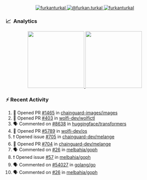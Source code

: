 <p align="center">
  <a href="https://linkedin.com/in/furkanturkal" target="blank">
    <img src="https://img.shields.io/badge/linkedin-%230077B5.svg?&style=for-the-badge&logo=linkedin&logoColor=white" alt="furkanturkal" />
  </a>
  <a href="https://medium.com/@furkan.turkal" target="blank">
    <img src="https://img.shields.io/badge/medium-%2312100E.svg?&style=for-the-badge&logo=medium&logoColor=white" alt="@furkan.turkal" />
  </a>
  <a href="https://twitter.com/furkanturkaI" target="blank">
    <img src="https://img.shields.io/badge/Twitter-1DA1F2?style=for-the-badge&logo=twitter&logoColor=white" alt="furkanturkaI" />
  </a>
</p>

### 📈 &nbsp;Analytics

<p align="center">
  <a href="https://coderstats.net/github/#Dentrax">
    <img height="180em" src="https://github-readme-stats-eight-theta.vercel.app/api?username=Dentrax&show_icons=true&theme=algolia&include_all_commits=true&count_private=true&line_height=26"/>
    <img height="180em" src="https://github-readme-stats-eight-theta.vercel.app/api/top-langs/?username=Dentrax&layout=compact&langs_count=8&theme=algolia&line_height=26"/>
  </a>
</p>

### :zap: Recent Activity

<!--START_SECTION:activity-->
1. 💪 Opened PR [#1465](https://github.com/chainguard-images/images/pull/1465) in [chainguard-images/images](https://github.com/chainguard-images/images)
2. 💪 Opened PR [#403](https://github.com/wolfi-dev/wolfictl/pull/403) in [wolfi-dev/wolfictl](https://github.com/wolfi-dev/wolfictl)
3. 🗣 Commented on [#8638](https://github.com/huggingface/transformers/issues/8638#issuecomment-1729745797) in [huggingface/transformers](https://github.com/huggingface/transformers)
4. 💪 Opened PR [#5789](https://github.com/wolfi-dev/os/pull/5789) in [wolfi-dev/os](https://github.com/wolfi-dev/os)
5. ❗ Opened issue [#705](https://github.com/chainguard-dev/melange/issues/705) in [chainguard-dev/melange](https://github.com/chainguard-dev/melange)
6. 💪 Opened PR [#704](https://github.com/chainguard-dev/melange/pull/704) in [chainguard-dev/melange](https://github.com/chainguard-dev/melange)
7. 🗣 Commented on [#26](https://github.com/melbahja/goph/issues/26#issuecomment-1725916583) in [melbahja/goph](https://github.com/melbahja/goph)
8. ❗ Opened issue [#57](https://github.com/melbahja/goph/issues/57) in [melbahja/goph](https://github.com/melbahja/goph)
9. 🗣 Commented on [#54027](https://github.com/golang/go/issues/54027#issuecomment-1725870821) in [golang/go](https://github.com/golang/go)
10. 🗣 Commented on [#26](https://github.com/melbahja/goph/issues/26#issuecomment-1725825138) in [melbahja/goph](https://github.com/melbahja/goph)
<!--END_SECTION:activity-->
